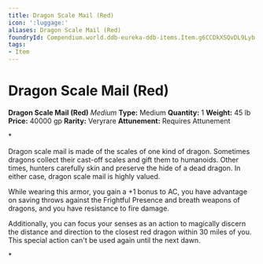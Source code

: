 ```yaml
---
title: Dragon Scale Mail (Red)
icon: ':luggage:'
aliases: Dragon Scale Mail (Red)
foundryId: Compendium.world.ddb-eureka-ddb-items.Item.g6CCDkXSQvDL9Lyb
tags:
- Item
---
```


# Dragon Scale Mail (Red)

**Dragon Scale Mail (Red)**
_Medium_
**Type:** Medium
**Quantity:** 1
**Weight:** 45 lb
**Price:** 40000 gp
**Rarity:** Veryrare
**Attunement:** Requires Attunement

*<p>Dragon scale mail is made of the scales of one kind of dragon. Sometimes dragons collect their cast-off scales and gift them to humanoids. Other times, hunters carefully skin and preserve the hide of a dead dragon. In either case, dragon scale mail is highly valued.

While wearing this armor, you gain a +1 bonus to AC, you have advantage on saving throws against the Frightful Presence and breath weapons of dragons, and you have resistance to fire damage.

Additionally, you can focus your senses as an action to magically discern the distance and direction to the closest red dragon within 30 miles of you. This special action can't be used again until the next dawn.</p>*